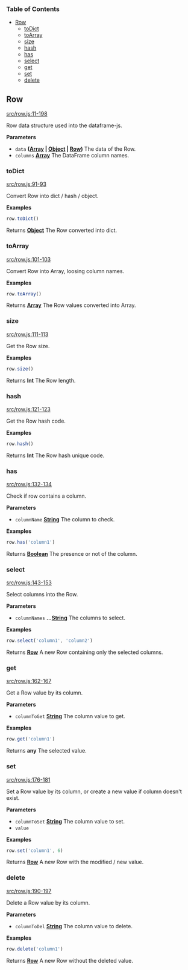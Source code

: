 <!-- Generated by documentation.js. Update this documentation by updating the source code. -->

### Table of Contents

-   [Row][1]
    -   [toDict][2]
    -   [toArray][3]
    -   [size][4]
    -   [hash][5]
    -   [has][6]
    -   [select][7]
    -   [get][8]
    -   [set][9]
    -   [delete][10]

## Row

[src/row.js:11-198][11]

Row data structure used into the dataframe-js.

**Parameters**

-   `data` **([Array][12] \| [Object][13] \| [Row][14])** The data of the Row.
-   `columns` **[Array][12]** The DataFrame column names.

### toDict

[src/row.js:91-93][15]

Convert Row into dict / hash / object.

**Examples**

```javascript
row.toDict()
```

Returns **[Object][13]** The Row converted into dict.

### toArray

[src/row.js:101-103][16]

Convert Row into Array, loosing column names.

**Examples**

```javascript
row.toArray()
```

Returns **[Array][12]** The Row values converted into Array.

### size

[src/row.js:111-113][17]

Get the Row size.

**Examples**

```javascript
row.size()
```

Returns **Int** The Row length.

### hash

[src/row.js:121-123][18]

Get the Row hash code.

**Examples**

```javascript
row.hash()
```

Returns **Int** The Row hash unique code.

### has

[src/row.js:132-134][19]

Check if row contains a column.

**Parameters**

-   `columnName` **[String][20]** The column to check.

**Examples**

```javascript
row.has('column1')
```

Returns **[Boolean][21]** The presence or not of the column.

### select

[src/row.js:143-153][22]

Select columns into the Row.

**Parameters**

-   `columnNames` **...[String][20]** The columns to select.

**Examples**

```javascript
row.select('column1', 'column2')
```

Returns **[Row][14]** A new Row containing only the selected columns.

### get

[src/row.js:162-167][23]

Get a Row value by its column.

**Parameters**

-   `columnToGet` **[String][20]** The column value to get.

**Examples**

```javascript
row.get('column1')
```

Returns **any** The selected value.

### set

[src/row.js:176-181][24]

Set a Row value by its column, or create a new value if column doesn't exist.

**Parameters**

-   `columnToSet` **[String][20]** The column value to set.
-   `value`  

**Examples**

```javascript
row.set('column1', 6)
```

Returns **[Row][14]** A new Row with the modified / new value.

### delete

[src/row.js:190-197][25]

Delete a Row value by its column.

**Parameters**

-   `columnToDel` **[String][20]** The column value to delete.

**Examples**

```javascript
row.delete('column1')
```

Returns **[Row][14]** A new Row without the deleted value.

[1]: #row

[2]: #todict

[3]: #toarray

[4]: #size

[5]: #hash

[6]: #has

[7]: #select

[8]: #get

[9]: #set

[10]: #delete

[11]: https://github.com/Gmousse/dataframe-js/blob/8f87fce5658dc32c641517085befcab3f0aa12dc/src/row.js#L11-L198 "Source code on GitHub"

[12]: https://developer.mozilla.org/docs/Web/JavaScript/Reference/Global_Objects/Array

[13]: https://developer.mozilla.org/docs/Web/JavaScript/Reference/Global_Objects/Object

[14]: #row

[15]: https://github.com/Gmousse/dataframe-js/blob/8f87fce5658dc32c641517085befcab3f0aa12dc/src/row.js#L91-L93 "Source code on GitHub"

[16]: https://github.com/Gmousse/dataframe-js/blob/8f87fce5658dc32c641517085befcab3f0aa12dc/src/row.js#L101-L103 "Source code on GitHub"

[17]: https://github.com/Gmousse/dataframe-js/blob/8f87fce5658dc32c641517085befcab3f0aa12dc/src/row.js#L111-L113 "Source code on GitHub"

[18]: https://github.com/Gmousse/dataframe-js/blob/8f87fce5658dc32c641517085befcab3f0aa12dc/src/row.js#L121-L123 "Source code on GitHub"

[19]: https://github.com/Gmousse/dataframe-js/blob/8f87fce5658dc32c641517085befcab3f0aa12dc/src/row.js#L132-L134 "Source code on GitHub"

[20]: https://developer.mozilla.org/docs/Web/JavaScript/Reference/Global_Objects/String

[21]: https://developer.mozilla.org/docs/Web/JavaScript/Reference/Global_Objects/Boolean

[22]: https://github.com/Gmousse/dataframe-js/blob/8f87fce5658dc32c641517085befcab3f0aa12dc/src/row.js#L143-L153 "Source code on GitHub"

[23]: https://github.com/Gmousse/dataframe-js/blob/8f87fce5658dc32c641517085befcab3f0aa12dc/src/row.js#L162-L167 "Source code on GitHub"

[24]: https://github.com/Gmousse/dataframe-js/blob/8f87fce5658dc32c641517085befcab3f0aa12dc/src/row.js#L176-L181 "Source code on GitHub"

[25]: https://github.com/Gmousse/dataframe-js/blob/8f87fce5658dc32c641517085befcab3f0aa12dc/src/row.js#L190-L197 "Source code on GitHub"

